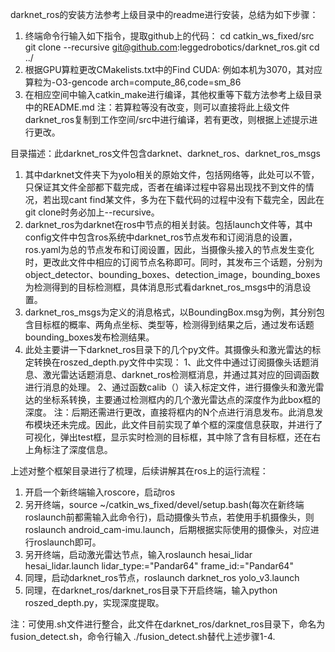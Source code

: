 darknet_ros的安装方法参考上级目录中的readme进行安装，总结为如下步骤：
1.  终端命令行输入如下指令，提取github上的代码：
    cd catkin_ws_fixed/src
    git clone --recursive git@github.com:leggedrobotics/darknet_ros.git
    cd ../
2.  根据GPU算粒更改CMakelists.txt中的Find CUDA:
	例如本机为3070，其对应算粒为-O3-gencode arch=compute_86,code=sm_86
3.  在相应空间中输入catkin_make进行编译，其他权重等下载方法参考上级目录中的README.md
注：若算粒等没有改变，则可以直接将此上级文件darknet_ros复制到工作空间/src中进行编译，若有更改，则根据上述提示进行更改。

目录描述：此darknet_ros文件包含darknet、darknet_ros、darknet_ros_msgs
1.    其中darknet文件夹下为yolo相关的原始文件，包括网络等，此处可以不管，只保证其文件全部都下载完成，否者在编译过程中容易出现找不到文件的情况，若出现cant find某文件，多为在下载代码的过程中没有下载完全，因此在 git clone时务必加上--recursive。
2.    darknet_ros为darknet在ros中节点的相关封装。包括launch文件等，其中config文件中包含ros系统中darknet_ros节点发布和订阅消息的设置，ros.yaml为总的节点发布和订阅设置，因此，当摄像头接入的节点发生变化时，更改此文件中相应的订阅节点名称即可。同时，其发布三个话题，分别为object_detector、bounding_boxes、detection_image，bounding_boxes为检测得到的目标检测框，具体消息形式看darknet_ros_msgs中的消息设置。
3.    darknet_ros_msgs为定义的消息格式，以BoundingBox.msg为例，其分别包含目标框的概率、两角点坐标、类型等，检测得到结果之后，通过发布话题bounding_boxes发布检测结果。
4.    此处主要讲一下darknet_ros目录下的几个py文件。其摄像头和激光雷达的标定转换在roszed_depth.py文件中实现：
	1、此文件中通过订阅摄像头话题消息、激光雷达话题消息、darknet_ros检测框消息，并通过其对应的回调函数进行消息的处理。
	2、通过函数calib（）读入标定文件，进行摄像头和激光雷达的坐标系转换，主要通过检测框内的几个激光雷达点的深度作为此box框的深度。
	注：后期还需进行更改，直接将框内的N个点进行消息发布。此消息发布模块还未完成。因此，此文件目前实现了单个框的深度信息获取，并进行了可视化，弹出test框，显示实时检测的目标框，其中除了含有目标框，还在右上角标注了深度信息。



上述对整个框架目录进行了梳理，后续讲解其在ros上的运行流程：
1.  开启一个新终端输入roscore，启动ros
2.  另开终端，source ~/catkin_ws_fixed/devel/setup.bash(每次在新终端roslaunch前都需输入此命令行)，启动摄像头节点，若使用手机摄像头，则roslaunch android_cam-imu.launch，后期根据实际使用的摄像头，对应进行roslaunch即可。
3.  另开终端，启动激光雷达节点，输入roslaunch hesai_lidar hesai_lidar.launch lidar_type:="Pandar64" frame_id:="Pandar64"
4.  同理，启动darknet_ros节点，roslaunch darknet_ros yolo_v3.launch
5.  同理，在darknet_ros/darknet_ros目录下开启终端，输入python roszed_depth.py，实现深度提取。

注：可使用.sh文件进行整合，此文件在darknet_ros/darknet_ros目录下，命名为fusion_detect.sh，命令行输入 ./fusion_detect.sh替代上述步骤1-4.
